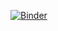 
[![Binder](https://mybinder.org/badge_logo.svg)](https://mybinder.org/v2/gh/ichrakbensaad1/NUM_ANALYSIS/master?labpath=Tp1%20.ipynb)
